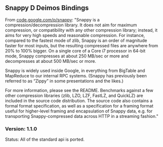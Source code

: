 ## Snappy D Deimos Bindings

From [code.google.com/p/snappy](https://code.google.com/p/snappy/):
"Snappy is a compression/decompression library. It does not aim for maximum compression, or compatibility with any other compression library; instead, it aims for very high speeds and reasonable compression. For instance, compared to the fastest mode of zlib, Snappy is an order of magnitude faster for most inputs, but the resulting compressed files are anywhere from 20% to 100% bigger. On a single core of a Core i7 processor in 64-bit mode, Snappy compresses at about 250 MB/sec or more and decompresses at about 500 MB/sec or more.

Snappy is widely used inside Google, in everything from BigTable and MapReduce to our internal RPC systems. (Snappy has previously been referred to as “Zippy” in some presentations and the likes.)

For more information, please see the README. Benchmarks against a few other compression libraries (zlib, LZO, LZF, FastLZ, and QuickLZ) are included in the source code distribution. The source code also contains a formal format specification, as well as a specification for a framing format useful for higher-level framing and encapsulation of Snappy data, e.g. for transporting Snappy-compressed data across HTTP in a streaming fashion."

### Version: 1.1.0

Status: All of the standard api is ported.
